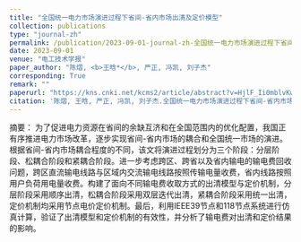 ```yaml
---
title: "全国统一电力市场演进过程下省间-省内市场出清及定价模型"
collection: publications
type: "journal-zh"
permalink: /publication/2023-09-01-journal-zh-全国统一电力市场演进过程下省间-省内市场出清及定价模型
date: 2023-09-01
venue: "电工技术学报"
paper_author: "陈熠, <b>王晗*</b>, 严正, 冯凯, 刘子杰"
corresponding: True
remark: ""
paperurl: "https://kns.cnki.net/kcms2/article/abstract?v=HjlF_Ii0mblvKwiV_66bL-9hOdoEijh42phj7Cq2Y5zbXW42UCgEYlNcuUfVNJ0um8cid73odEE7rWaQz2OIHoS3wI_UF3fHCl-kKnukTMezyH5eVwdny8NBWMIF-tcav7v_nW4h5Vj_nz-3_bcbezF5WXNUFc2hSKHWICnlR5_Zm2FwhnAupNgLjRj_1gtq&uniplatform=NZKPT&language=CHS"
citation: '陈熠, 王晗, 严正, 冯凯, 刘子杰.全国统一电力市场演进过程下省间-省内市场出清及定价模型[J/OL].电工技术学报[J], 2023.'
---
```

摘要：
为了促进电力资源在省间的余缺互济和在全国范围内的优化配置，我国正有序推进电力市场改革，逐步实现省间-省内市场的耦合和全国统一市场的演进。根据省间-省内市场耦合程度的不同，该文将演进过程划分为三个阶段：分层阶段、松耦合阶段和紧耦合阶段。进一步考虑跨区、跨省以及省内输电的输电费回收问题，跨区直流输电线路与区域内交流输电线路按照传输电量收费，省内线路按照用户负荷用电量收费。构建了面向不同输电费收取方式的出清模型与定价机制，分层阶段采用顺序出清，松耦合阶段采用双层迭代出清，紧耦合阶段采用统一出清，定价机制均采用节点电价定价机制。最后，利用IEEE39节点和118节点系统进行仿真计算，验证了出清模型和定价机制的有效性，并分析了输电费对出清和定价结果的影响。

